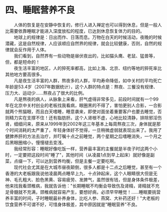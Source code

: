 # 四、睡眠营养不良
  
　　人体的恢复是在安静中恢复的，修行人进入禅定也可以得到休息，但是一般人比需要依靠睡眠才能进入深度放松的程度，已达到休息恢复体力的目的。  
　　地球上的规律是：日出而作、日落而息。万物在白天的时候活动，夜晚的时候潜藏，这是自然规律，人应该顺应自然界的规律，就会比较健康，否则，自然的规律就会反作用于人体。  
　　我们看到，自然界有一些动物是昼伏夜出的，比如猫头鹰、老鼠、猛兽等，但，都是短命的！  
　　夜生活丰富的地区，人的猝死率都高，比如上海、北京、纽约等地的猝死率比其他地方要高很多。  
　　凡是夜生活丰富的人群，熬夜多的人群，平均寿命降低，如中关村的平均死亡年龄是53.4岁（2007年数据统计），这个人群的特点是：熬夜、三餐没有规律、压力大、运动少……熬夜占了很大的比例。  
　　凡是熬夜的病人，从脉象上来看，肝气虚得非常多见，前段时间就有一个99年在北京中关村创业的老板找我看病，眼圈黑的不得了，害怕更别人合影，一合影就两个熊猫眼，而且白天嗜睡，睡意袭来，即使对面坐着重要客户也要去睡觉，否则精力实在支撑不住！还有脂肪肝。这个人肾根不虚，心地比较清静，排除邪淫伤肾，细细问来，原来从1999年到2002年这三年基本上每周熬夜三次，身体就是那个时间消耗的太严重了，年轻身体好不觉得，一旦稍微虚弱就表现出来了。我用了健脾养肝的方法去治疗，并叮嘱十点之前睡觉，两个星期之后嗜睡消失，一个月之后黑眼圈缩小，慢慢褪去变浅。  
　　我经常形容：睡眠好像吃饭一样，营养最丰富的主餐就是半夜子时这两个小时，一定要把这段时间"睡了"，其他时间（从凌晨1点到早上起床）就好像是副菜，点缀一下，可以达到营养均衡，但是主餐一定要吃啊。  
　　现代社会尤其是在大城市昼夜颠倒，很多人都是十二点之后睡觉，甚至有一个香港的大老板跟我说他凌晨两点睡早上九、十点钟起床，这个人眼睛很大但是无神、毛孔粗大、脸色黑黄、容易疲劳、发脾气，虽然很有钱，但是身体条件极差，他来找我看颈椎病，我就告诉他："长期睡眠不均衡会导致伤及肾精，肾精就不充足骨髓就不充满，颈椎病就容易产生，要想好病，必须早早睡觉！……睡眠要挑营养丰富的时间，子时睡眠最补养身体，比吃人参、燕窝、大补药还好！"大老板的饮食营养不可谓不好，可惜身体极差，其中原因就是"睡眠营养"不良。  